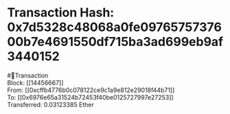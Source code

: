 
Transaction Hash: 0x7d5328c48068a0fe0976575737600b7e4691550df715ba3ad699eb9af3440152
====================================================================================
  
#💸Transaction  
Block: [[14456667]]  
From: [[0xcffb4776b0c078122ce9c1a9e812e29018f44b71]]  
To: [[0x6976e65a31524b72453f40be0125727997e27253]]  
Transferred: 0.03123385 Ether